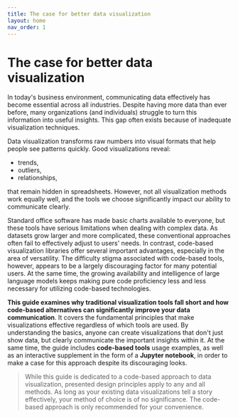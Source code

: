 ```yaml
---
title: The case for better data visualization
layout: home
nav_order: 1
---
```

# The case for better data visualization
In today's business environment, communicating data effectively has become essential across all industries. Despite having more data than ever before, many organizations (and individuals) struggle to turn this information into useful insights. This gap often exists because of inadequate visualization techniques.

Data visualization transforms raw numbers into visual formats that help people see patterns quickly. Good visualizations reveal:
- trends,
- outliers,
- relationships,

that remain hidden in spreadsheets. However, not all visualization methods work equally well, and the tools we choose significantly impact our ability to communicate clearly.

Standard office software has made basic charts available to everyone, but these tools have serious limitations when dealing with complex data. As datasets grow larger and more complicated, these conventional approaches often fail to effectively adjust to users' needs. In contrast, code-based visualization libraries offer several important advantages, especially in the area of versatility. The difficulty stigma associated with code-based tools, however, appears to be a largely discouraging factor for many potential users. At the same time, the growing availability and intelligence of large language models keeps making pure code proficiency less and less necessary for utilizing code-based technologies.

**This guide examines why traditional visualization tools fall short and how code-based alternatives can significantly improve your data communication**. It covers the fundamental principles that make visualizations effective regardless of which tools are used. By understanding the basics, anyone can create visualizations that don't just show data, but clearly communicate the important insights within it. At the same time, the guide includes **code-based tools** usage examples, as well as an interactive supplement in the form of a **Jupyter notebook**, in order to make a case for this approach despite its discouraging looks.

>While this guide is dedicated to a code-based approach to data visualization, presented design principles apply to any and all methods. As long as your existing data visualizations tell a story effectively, your method of choice is of no significance. The code-based approach is only recommended for your convenience.